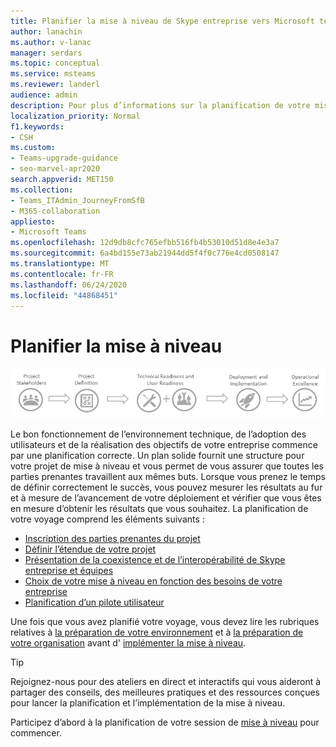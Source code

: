 ```yaml
---
title: Planifier la mise à niveau de Skype entreprise vers Microsoft teams | Infrastructure d’adoption
author: lanachin
ms.author: v-lanac
manager: serdars
ms.topic: conceptual
ms.service: msteams
ms.reviewer: landerl
audience: admin
description: Pour plus d’informations sur la planification de votre mise à niveau, vous devez d’abord la planifier, puis la portée du projet.
localization_priority: Normal
f1.keywords:
- CSH
ms.custom:
- Teams-upgrade-guidance
- seo-marvel-apr2020
search.appverid: MET150
ms.collection:
- Teams_ITAdmin_JourneyFromSfB
- M365-collaboration
appliesto:
- Microsoft Teams
ms.openlocfilehash: 12d9db8cfc765efbb516fb4b53010d51d8e4e3a7
ms.sourcegitcommit: 6a4bd155e73ab21944dd5f4f0c776e4cd0508147
ms.translationtype: MT
ms.contentlocale: fr-FR
ms.lasthandoff: 06/24/2020
ms.locfileid: "44868451"
---
```

# <a name="plan-for-your-upgrade"></a>Planifier la mise à niveau

![Diagramme du parcours de la mise à niveau de teams](media/upgrade-banner-main.png "Assurez-vous que votre projet est configuré pour réussir avec l’équipe de projet appropriée. Définissez l’étendue de votre projet, vos buts et votre chronologie. Confirmez la compatibilité technique et des utilisateurs. Exécutez votre plan de déploiement. Mettez à jour votre dynamisme pour optimiser les résultats.")

Le bon fonctionnement de l’environnement technique, de l’adoption des utilisateurs et de la réalisation des objectifs de votre entreprise commence par une planification correcte. Un plan solide fournit une structure pour votre projet de mise à niveau et vous permet de vous assurer que toutes les parties prenantes travaillent aux mêmes buts. Lorsque vous prenez le temps de définir correctement le succès, vous pouvez mesurer les résultats au fur et à mesure de l’avancement de votre déploiement et vérifier que vous êtes en mesure d’obtenir les résultats que vous souhaitez. La planification de votre voyage comprend les éléments suivants :

- [Inscription des parties prenantes du projet](upgrade-enlist-stakeholders.md)
- [Définir l’étendue de votre projet](https://aka.ms/SkypetoTeams-Scope)
- [Présentation de la coexistence et de l’interopérabilité de Skype entreprise et équipes](https://aka.ms/SkypeToTeams-Coexist)
- [Choix de votre mise à niveau en fonction des besoins de votre entreprise](upgrade-and-coexistence-of-skypeforbusiness-and-teams.md)
- [Planification d’un pilote utilisateur](pilot-essentials.md)

Une fois que vous avez planifié votre voyage, vous devez lire les rubriques relatives à [la préparation de votre environnement](upgrade-prepare-environment.md) et à [la préparation de votre organisation](upgrade-prepare-organization.md) avant d' [implémenter la mise à niveau](upgrade-to-teams.md).  

> [!TIP]
> Rejoignez-nous pour des ateliers en direct et interactifs qui vous aideront à partager des conseils, des meilleures pratiques et des ressources conçues pour lancer la planification et l’implémentation de la mise à niveau.
>
> Participez d’abord à la planification de votre session de [mise à niveau](https://aka.ms/SkypeToTeamsPlanning) pour commencer.

